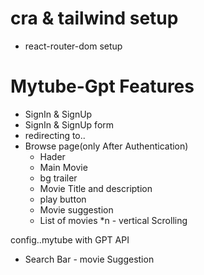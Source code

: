 # cra & tailwind setup
 - react-router-dom setup
 

# Mytube-Gpt Features
 
 - SignIn & SignUp
  -  SignIn & SignUp form
 -  redirecting to..
 - Browse page(only After Authentication)
    - Hader
     - Main Movie
      - bg trailer
      - Movie Title and description
      - play button
      - Movie suggestion 
      -  List of movies *n
       - vertical Scrolling


config..mytube with GPT API
  -  Search Bar
    - movie Suggestion